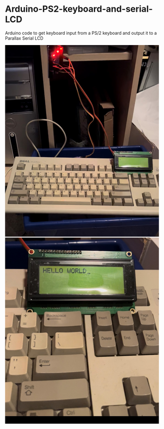 # Arduino-PS2-keyboard-and-serial-LCD
Arduino code to get keyboard input from a PS/2 keyboard and output it to a Parallax Serial LCD

![Alt text](https://raw.githubusercontent.com/callumoriley/Arduino-PS2-keyboard-and-serial-LCD/main/fullKeyboardLCD.png)
![Alt text](https://raw.githubusercontent.com/callumoriley/Arduino-PS2-keyboard-and-serial-LCD/main/LCDHelloWorld.png)
